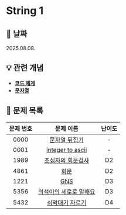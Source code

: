 # String 1

## 📆 날짜
2025.08.08.

## 💡 관련 개념

* [**코드 체계**](https://github.com/ajjoona-git/TIL/blob/master/algorithm/incoding.md)
* [**문자열**](https://github.com/ajjoona-git/TIL/blob/master/data-structure/string.md)

## 📌 문제 목록

| 문제 번호 | 문제 이름 | 난이도 | 
| :---: | :---: | :---: |
| 0000 | [문자열 뒤집기](./0000) | - |
| 0001 | [integer to ascii](./0001/) | - |
| 1989 | [초심자의 회문검사](./1989/) | D2 |
| 4861 | [회문](./4861/) | D2 |
| 1221 | [GNS](./1221/) | D3 |
| 5356 | [의석이의 세로로 말해요](./5356/) | D3 |
| 5432 | [쇠막대기 자르기](./5432/) | D4 |